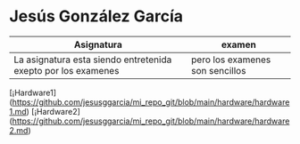 # Jesús González García 
| Asignatura                                                    | examen                             |
|---------------------------------------------------------------|------------------------------------|
| La asignatura esta siendo entretenida exepto por los examenes | pero los examenes son sencillos    |


[¡Hardware1] (https://github.com/jesusggarcia/mi_repo_git/blob/main/hardware/hardware1.md)
[¡Hardware2] (https://github.com/jesusggarcia/mi_repo_git/blob/main/hardware/hardware2.md)
